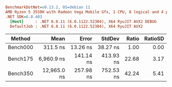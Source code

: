 ``` ini

BenchmarkDotNet=v0.13.2, OS=debian 11
AMD Ryzen 5 3550H with Radeon Vega Mobile Gfx, 1 CPU, 8 logical and 4 physical cores
.NET SDK=6.0.403
  [Host]     : .NET 6.0.11 (6.0.1122.52304), X64 RyuJIT AVX2 DEBUG
  DefaultJob : .NET 6.0.11 (6.0.1122.52304), X64 RyuJIT AVX2


```
|   Method |        Mean |     Error |    StdDev | Ratio | RatioSD |
|--------- |------------:|----------:|----------:|------:|--------:|
| Bench000 |    311.5 ns |  13.26 ns |  38.27 ns |  1.00 |    0.00 |
| Bench175 |  6,960.9 ns | 141.14 ns | 413.93 ns | 22.68 |    3.17 |
| Bench350 | 12,965.0 ns | 257.98 ns | 752.53 ns | 42.24 |    5.41 |
